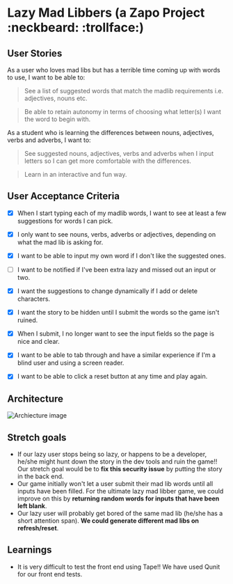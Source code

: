 # Lazy Mad Libbers (a Zapo Project :neckbeard: :trollface:)

## User Stories

As a user who loves mad libs but has a terrible time coming up with words to use, I want to be able to:

> See a list of suggested words that match the madlib requirements i.e. adjectives, nouns etc.

> Be able to retain autonomy in terms of choosing what letter(s) I want the word to begin with.

As a student who is learning the differences between nouns, adjectives, verbs and adverbs, I want to:

> See suggested nouns, adjectives, verbs and adverbs when I input letters so I can get more comfortable with the differences.

> Learn in an interactive and fun way.

## User Acceptance Criteria

- [x] When I start typing each of my madlib words, I want to see at least a few suggestions for words I can pick.
- [x] I only want to see nouns, verbs, adverbs or adjectives, depending on what the mad lib is asking for.
- [x] I want to be able to input my own word if I don't like the suggested ones.
- [ ] I want to be notified if I've been extra lazy and missed out an input or two.
- [x] I want the suggestions to change dynamically if I add or delete characters.
- [x] I want the story to be hidden until I submit the words so the game isn't ruined.
- [x] When I submit, I no longer want to see the input fields so the page is nice and clear.
- [x] I want to be able to tab through and have a similar experience if I'm a blind user and using a screen reader.
- [x] I want to be able to click a reset button at any time and play again.


## Architecture
![Archiecture image](https://cloud.githubusercontent.com/assets/21139983/24043359/32f9055e-0b0e-11e7-8978-f27b450fa5d4.png)


## Stretch goals

- If our lazy user stops being so lazy, or happens to be a developer, he/she might hunt down the story in the dev tools and ruin the game!! Our stretch goal would be to **fix this security issue** by putting the story in the back end.
- Our game initially won't let a user submit their mad lib words until all inputs have been filled. For the ultimate lazy mad libber game, we could improve on this by **returning random words for inputs that have been left blank**.
- Our lazy user will probably get bored of the same mad lib (he/she has a short attention span). **We could generate different mad libs on refresh/reset**.

## Learnings

- It is very difficult to test the front end using Tape!! We have used Qunit for our front end tests.
